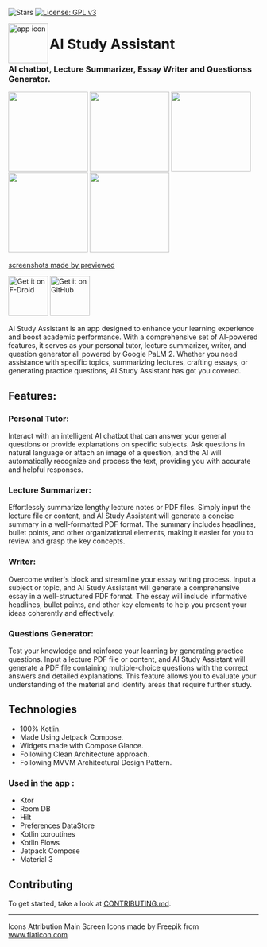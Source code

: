 ![Stars](https://img.shields.io/github/stars/mhss1/aistudyassistant?style=social)
[![License: GPL v3](https://img.shields.io/badge/License-GPLv3-blue.svg)](https://www.gnu.org/licenses/gpl-3.0)

<img align="left" width="80" height="80" src="https://github.com/mhss1/AIStudyAssistant/assets/58703865/99871620-c566-4918-8d1f-4a14e6a818cb.png" alt="app icon">

# AI Study Assistant
  
### AI chatbot, Lecture Summarizer, Essay Writer and Questionss Generator.
<div align="left">
<img src = "https://github.com/mhss1/AIStudyAssistant/assets/58703865/47dbedac-fe0b-4841-982d-6e5648e7b259.jpg" width ="160" />
<img src = "https://github.com/mhss1/AIStudyAssistant/assets/58703865/b1538572-7af8-470e-8090-3b20c5160a25.jpg" width ="160" />
<img src = "https://github.com/mhss1/AIStudyAssistant/assets/58703865/850f99f2-6e4e-442a-bcdc-95a110465259.jpg" width ="160" />
<img src = "https://github.com/mhss1/AIStudyAssistant/assets/58703865/f2ef27e1-f45a-4918-89ad-4cc5a9ab3398.jpg" width ="160" />
<img src = "https://github.com/mhss1/AIStudyAssistant/assets/58703865/6d86ab39-33c5-4279-bd92-c97edd732717.jpg" width ="160" />
</div>

[screenshots made by previewed](https://previewed.app)

[<img src="https://fdroid.gitlab.io/artwork/badge/get-it-on.png"
    alt="Get it on F-Droid"
    height="80">](https://f-droid.org/packages/com.mo.sh.studyassistant)
[<img src="https://camo.githubusercontent.com/70bffd8873ab81e1bb0bccc44e488c3a989e3bd5/68747470733a2f2f692e6962622e636f2f71306d6463345a2f6765742d69742d6f6e2d6769746875622e706e67"
     alt="Get it on GitHub"
     height="80">](https://github.com/mhss1/AIStudyAssistant/releases/latest)
      
AI Study Assistant is an app designed to enhance your learning experience and boost academic performance. With a comprehensive set of AI-powered features, it serves as your personal tutor, lecture summarizer, writer, and question generator all powered by Google PaLM 2. Whether you need assistance with specific topics, summarizing lectures, crafting essays, or generating practice questions, AI Study Assistant has got you covered.

## Features:

### Personal Tutor:
Interact with an intelligent AI chatbot that can answer your general questions or provide explanations on specific subjects. Ask questions in natural language or attach an image of a question, and the AI will automatically recognize and process the text, providing you with accurate and helpful responses.
### Lecture Summarizer:
Effortlessly summarize lengthy lecture notes or PDF files. Simply input the lecture file or content, and AI Study Assistant will generate a concise summary in a well-formatted PDF format. The summary includes headlines, bullet points, and other organizational elements, making it easier for you to review and grasp the key concepts.
### Writer:
Overcome writer's block and streamline your essay writing process. Input a subject or topic, and AI Study Assistant will generate a comprehensive essay in a well-structured PDF format. The essay will include informative headlines, bullet points, and other key elements to help you present your ideas coherently and effectively.
### Questions Generator:
Test your knowledge and reinforce your learning by generating practice questions. Input a lecture PDF file or content, and AI Study Assistant will generate a PDF file containing multiple-choice questions with the correct answers and detailed explanations. This feature allows you to evaluate your understanding of the material and identify areas that require further study.

## Technologies
- 100% Kotlin.
- Made Using Jetpack Compose.
- Widgets made with Compose Glance.
- Following Clean Architecture approach.
- Following MVVM Architectural Design Pattern.
### Used in the app :
 - Ktor
 - Room DB
 - Hilt
 - Preferences DataStore
 - Kotlin coroutines
 - Kotlin Flows
 - Jetpack Compose
 - Material 3

## Contributing
To get started, take a look at [CONTRIBUTING.md](CONTRIBUTING.md).

---
Icons Attribution 
Main Screen Icons made by Freepik from www.flaticon.com
